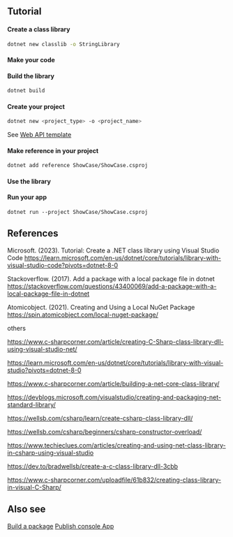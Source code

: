 ## Tutorial

#### Create a class library
```bash
dotnet new classlib -o StringLibrary
```

#### Make your code

#### Build the library
```bash
dotnet build
```

#### Create your project
```bash
dotnet new <project_type> -o <project_name>
```

See [Web API template](Web%20API%20template.md)
#### Make reference in your project
```bash
dotnet add reference ShowCase/ShowCase.csproj
```

#### Use the library

#### Run your app
```
dotnet run --project ShowCase/ShowCase.csproj
```

## References

Microsoft. (2023). Tutorial: Create a .NET class library using Visual Studio Code
  https://learn.microsoft.com/en-us/dotnet/core/tutorials/library-with-visual-studio-code?pivots=dotnet-8-0

Stackoverflow. (2017). Add a package with a local package file in dotnet
  https://stackoverflow.com/questions/43400069/add-a-package-with-a-local-package-file-in-dotnet

Atomicobject. (2021). Creating and Using a Local NuGet Package 
  https://spin.atomicobject.com/local-nuget-package/

others

https://www.c-sharpcorner.com/article/creating-C-Sharp-class-library-dll-using-visual-studio-net/

https://learn.microsoft.com/en-us/dotnet/core/tutorials/library-with-visual-studio?pivots=dotnet-8-0

https://www.c-sharpcorner.com/article/building-a-net-core-class-library/

https://devblogs.microsoft.com/visualstudio/creating-and-packaging-net-standard-library/

https://wellsb.com/csharp/learn/create-csharp-class-library-dll/

https://wellsb.com/csharp/beginners/csharp-constructor-overload/

https://www.techieclues.com/articles/creating-and-using-net-class-library-in-csharp-using-visual-studio

https://dev.to/bradwellsb/create-a-c-class-library-dll-3cbb

https://www.c-sharpcorner.com/uploadfile/61b832/creating-class-library-in-visual-C-Sharp/

## Also see

[Build a package](Build%20a%20package.md)
[Publish console App](Publish%20console%20App.md)